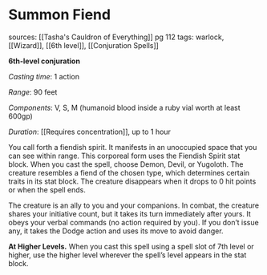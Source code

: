 # Summon Fiend
sources: [[Tasha's Cauldron of Everything]] pg 112
tags: warlock, [[Wizard]], [[6th level]], [[Conjuration Spells]]

**6th-level conjuration**

*Casting time*: 1 action

*Range*: 90 feet

*Components*: V, S, M (humanoid blood inside a ruby vial worth at least 600gp)

*Duration*: [[Requires concentration]], up to 1 hour

You call forth a fiendish spirit. It manifests in an unoccupied space that you can see within range. This corporeal form uses the Fiendish Spirit stat block. When you cast the spell, choose Demon, Devil, or Yugoloth. The creature resembles a fiend of the chosen type, which determines certain traits in its stat block. The creature disappears when it drops to 0 hit points or when the spell ends.

The creature is an ally to you and your companions. In combat, the creature shares your initiative count, but it takes its turn immediately after yours. It obeys your verbal commands (no action required by you). If you don’t issue any, it takes the Dodge action and uses its move to avoid danger.

**At Higher Levels.** When you cast this spell using a spell slot of 7th level or higher, use the higher level wherever the spell’s level appears in the stat block.
